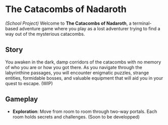# The Catacombs of Nadaroth
_(School Project)_
Welcome to **The Catacombs of Nadaroth**, a terminal-based adventure game where you play as a lost adventurer trying to find a way out of the mysterious catacombs. 

## Story

You awaken in the dark, damp corridors of the catacombs with no memory of who you are or how you got there. As you navigate through the labyrinthine passages, you will encounter enigmatic puzzles, strange entities, formidable bosses, and valuable equipment that will aid you in your quest to escape. (WIP)

## Gameplay

- **Exploration**: Move from room to room through two-way portals. Each room holds secrets and challenges. (Soon to be developped)
<!-- - **Puzzles**: Solve various enigmas to unlock new areas and gain crucial items.
- **Encounters**: Face off against strange entities and powerful bosses that stand in your way.
- **Equipment**: Discover and equip items that will help you survive and progress through the catacombs.

## Features

- **Immersive Storyline**: Follow the journey of an amnesiac adventurer in the eerie land of Nadaroth.
- **Challenging Puzzles**: Test your wits with a variety of puzzles that require logic and creativity.
- **Dynamic Combat**: Engage in strategic battles with a range of enemies and bosses.
- **Rich Environment**: Explore the atmospheric and hauntingly beautiful catacombs. -->

<!-- ## Getting Started

1. Clone the repository:
    ```bash
    git clone https://github.com/yourusername/The-Catacombs-of-Nadaroth.git
    ```
2. Navigate to the project directory:
    ```bash
    cd The-Catacombs-of-Nadaroth
    ```
3. Run the game:
    ```bash
    python main.py
    ``` -->
<!-- 
## Contributing

We welcome contributions! Please read our [Contributing Guidelines](CONTRIBUTING.md) for more details.

## License

This project is licensed under the MIT License. See the [LICENSE](LICENSE) file for details.

## Contact

For any inquiries or feedback, please contact us at [email@example.com](mailto:email@example.com).

Enjoy your adventure in **The Catacombs of Nadaroth**! -->
